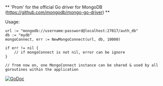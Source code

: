 ** 'Prom' for the official Go driver for MongoDB (https://github.com/mongodb/mongo-go-driver) **

Usage:

```golang
url := "mongodb://username:password@localhost:27017/auth_db"
db := "mydb"
mongoConnect, err := NewMongoConnect(url, db, 10000)

if err != nil {
    // if mongoConnect is not nil, error can be ignore
}

// from now on, one MongoConnect instance can be shared & used by all goroutines within the application
```

[![GoDoc](https://godoc.org/github.com/btnguyen2k/prom?status.svg)](https://godoc.org/github.com/btnguyen2k/prom#MongoConnect)
